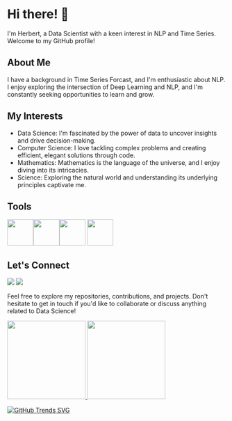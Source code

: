 # Hi there! 👋

I'm Herbert, a Data Scientist with a keen interest in NLP and Time Series. Welcome to my GitHub profile!

## About Me

I have a background in Time Series Forcast, and I'm enthusiastic about NLP. I enjoy exploring the intersection of Deep Learning and NLP, and I'm constantly seeking opportunities to learn and grow.

## My Interests

- Data Science: I'm fascinated by the power of data to uncover insights and drive decision-making.
- Computer Science: I love tackling complex problems and creating efficient, elegant solutions through code.
- Mathematics: Mathematics is the language of the universe, and I enjoy diving into its intricacies.
- Science: Exploring the natural world and understanding its underlying principles captivate me.

## Tools

<img loading="lazy" src="https://cdn.jsdelivr.net/gh/devicons/devicon/icons/git/git-original.svg" width="60" height="60"/><img loading="lazy" src="https://cdn.jsdelivr.net/gh/devicons/devicon/icons/pandas/pandas-original-wordmark.svg" width="60" height="60"/><img loading="lazy" src="https://cdn.jsdelivr.net/gh/devicons/devicon/icons/pytorch/pytorch-plain-wordmark.svg" width="60" height="60"/> <img loading="lazy" src="https://upload.wikimedia.org/wikipedia/commons/0/05/Scikit_learn_logo_small.svg" width="60" height="60"/>

## Let's Connect
<div>
<a href = "mailto:herbe06@gmail.com"><img loading="lazy" src="https://img.shields.io/badge/Gmail-D14836?style=for-the-badge&logo=gmail&logoColor=white" target="_blank"></a>
<a href="https://www.linkedin.com/in/herbert-mariano/" target="_blank"><img loading="lazy" src="https://img.shields.io/badge/-LinkedIn-%230077B5?style=for-the-badge&logo=linkedin&logoColor=white" target="_blank"></a>   
</div>

Feel free to explore my repositories, contributions, and projects. Don't hesitate to get in touch if you'd like to collaborate or discuss anything related to Data Science!

<div>
<a href="https://github.com/HerbertMariano">
<img loading="lazy" height="180em" src="https://github-readme-stats.vercel.app/api/top-langs/?username=HerbertMariano&layout=compact&langs_count=7&theme=dracula"/>
<img loading="lazy" height="180em" src="https://github-readme-stats.vercel.app/api?username=HerbertMariano&show_icons=true&theme=dracula&include_all_commits=true&count_private=true"/>
</div>

[![GitHub Trends SVG](https://api.githubtrends.io/user/svg/HerbertMariano/langs)](https://githubtrends.io)
